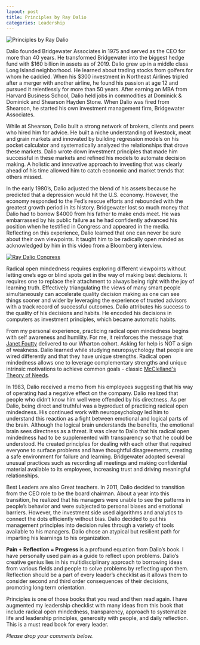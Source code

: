 ```yaml
---
layout: post
title: Principles by Ray Dalio
categories: Leadership
---
```


![Principles by Ray Dalio](https://raw.githubusercontent.com/uaj3/unmeshjagtap.github.io/master/images/principles.jpg)

Dalio founded Bridgewater Associates in 1975 and served as the CEO for more than 40 years. He transformed Bridgewater into the biggest hedge fund with $160 billion in assets as of 2019. Dalio grew up in a middle class Long Island neighborhood. He learned about trading stocks from golfers for whom he caddied. When his $300 investment in Northeast Airlines tripled after a merger with another airline, he found his passion at age 12 and pursued it relentlessly for more than 50 years. After earning an MBA from Harvard Business School, Dalio held jobs in commodities at Dominick & Dominick and Shearson Hayden Stone. When Dalio was fired from Shearson, he started his own investment management firm, Bridgewater Associates.

While at Shearson, Dalio built a strong network of brokers, clients and peers who hired him for advice. He built a niche understanding of livestock, meat and grain markets and innovated by building regression models on his pocket calculator and systematically analyzed the relationships that drove these markets. Dalio wrote down investment principles that made him successful in these markets and refined his models to automate decision making. A holistic and innovative approach to investing that was clearly ahead of his time allowed him to catch economic and market trends that others missed.

In the early 1980’s, Dalio adjusted the blend of his assets because he predicted that a depression would hit the U.S. economy. However, the economy responded to the Fed’s rescue efforts and rebounded with the greatest growth period in its history. Bridgewater lost so much money that Dalio had to borrow $4000 from his father to make ends meet. He was embarrassed by his public failure as he had confidently advanced his position when he testified in Congress and appeared in the media. Reflecting on this experience, Dalio learned that one can never be sure about their own viewpoints. It taught him to be radically open minded as acknowledged by him in this video from a Bloomberg interview.

[![Ray Dalio Congress](http://img.youtube.com/vi/ydqZkXYN8ZM/0.jpg)](https://www.youtube.com/watch?v=ydqZkXYN8ZM)

Radical open mindedness requires exploring different viewpoints without letting one’s ego or blind spots get in the way of making best decisions. It requires one to replace their attachment to always being right with the joy of learning truth. Effectively triangulating the views of many smart people simultaneously can accelerate quality decision making as one can see things sooner and wider by leveraging the experience of trusted advisors with a track record of successful outcomes. Dalio attributes his success to the quality of his decisions and habits. He encoded his decisions in computers as investment principles, which became automatic habits.

From my personal experience, practicing radical open mindedness begins with self awareness and humility. For me, it reinforces the message that [Janet Foutty](https://www2.deloitte.com/us/en/profiles/jfoutty.html) delivered to our Wharton cohort. Asking for help is NOT a sign of weakness. Dalio learned while studying neuropsychology that people are wired differently and that they have unique strengths. Radical open mindedness allows one to leverage complementary strengths and unique intrinsic motivations to achieve common goals - classic [McClelland's Theory of Needs](https://en.wikipedia.org/wiki/Need_theory).

In 1983, Dalio received a memo from his employees suggesting that his way of operating had a negative effect on the company. Dalio realized that people who didn’t know him well were offended by his directness. As per Dalio, being direct and truthful was a byproduct of practicing radical open mindedness. His continued work with neuropsychology led him to understand this reaction as a fight between emotional and logical parts of the brain. Although the logical brain understands the benefits, the emotional brain sees directness as a threat. It was clear to Dalio that his radical open mindedness had to be supplemented with transparency so that he could be understood. He created principles for dealing with each other that required everyone to surface problems and have thoughtful disagreements, creating a safe environment for failure and learning. Bridgewater adopted several unusual practices such as recording all meetings and making confidential material available to its employees, increasing trust and driving meaningful relationships.

Best Leaders are also Great teachers. In 2011, Dalio decided to transition from the CEO role to be the board chairman. About a year into this transition, he realized that his managers were unable to see the patterns in people’s behavior and were subjected to personal biases and emotional barriers. However, the investment side used algorithms and analytics to connect the dots efficiently without bias. Dalio decided to put his management principles into decision rules through a variety of tools available to his managers. Dalio chose an atypical but resilient path for imparting his learnings to his organization.

**Pain + Reflection = Progress** is a profound equation from Dalio’s book. I have personally used pain as a guide to reflect upon problems. Dalio’s creative genius lies in his multidisciplinary approach to borrowing ideas from various fields and people to solve problems by reflecting upon them. Reflection should be a part of every leader’s checklist as it allows them to consider second and third order consequences of their decisions, promoting long term orientation.

Principles is one of those books that you read and then read again. I have augmented my leadership checklist with many ideas from this book that include radical open mindedness, transparency, approach to systematize life and leadership principles, generosity with people, and daily reflection. This is a must read book for every leader.

*Please drop your comments below.*